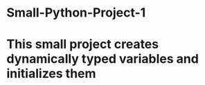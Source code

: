# Small-Python-Project-1
# This small project creates dynamically typed variables and initializes them
